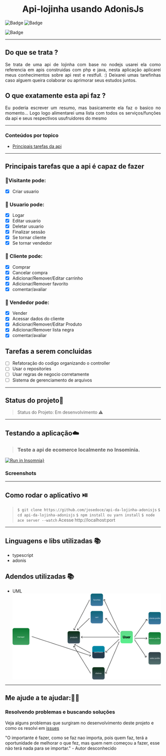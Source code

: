 <h1 align="center">Api-lojinha usando AdonisJs</h1>

![Badge](https://img.shields.io/static/v1?label=nodejs&message=server&color=blue&style=for-the-badge&logo=Node.js)
![Badge](https://img.shields.io/static/v1?label=ts-js&message=languages&color=blue&style=for-the-badge&logo=typescript)

![Badge](https://img.shields.io/static/v1?label=under&nbsp;development&message=true&color=green&?style=plastic)


------
## Do que se trata ? 

<p align="justify">
    Se trata de uma api de lojinha com base no nodejs </a> usarei ela como referencia em apis construidas com php e java, nesta aplicação aplicarei meus conhecimentos sobre api rest e restfull. :) Deixarei umas tarefinhas caso alguem queira colaborar ou aprimorar seus estudos juntos.
</p>


## O que exatamente esta api faz ?

<p align="justify">Eu poderia escrever um resumo, mas basicamente ela faz o basico no momento... Logo logo alimentarei uma lista com todos os serviços/funções da api e seus respectivos usufruidores do mesmo</p>

------

### Conteúdos por topico
   * [Principais tarefas da api](#Principais-tarefas-que-a-api-é-capaz-de-fazer)

------

## Principais tarefas que a api é capaz de fazer

### :bust_in_silhouette:Visitante pode: 

- [x] Criar usuario

### :bust_in_silhouette: Usuario pode: 												 
- [x] Logar
- [x] Editar usuario
- [x] Deletar usuario
- [x] Finalizar sessão
- [x] Se tornar cliente  
- [x] Se tornar vendedor 

### :bust_in_silhouette: Cliente pode: 	

- [x] Comprar
- [x] Cancelar compra
- [x] Adicionar/Remover/Editar carrinho
- [x] Adicionar/Remover favorito
- [x] comentar/avaliar 

### :bust_in_silhouette: Vendedor pode: 	

- [x] Vender
- [x] Acessar dados do cliente
- [x] Adicionar/Remover/Editar Produto
- [x] Adicionar/Remover lista negra
- [x] comentar/avaliar 

## Tarefas a serem concluidas

- [ ] Refatoração do codigo organizando o controller
- [ ] Usar o repositories
- [ ] Usar regras de negocio corretamente
- [ ] Sistema de gerenciamento de arquivos
------

## Status do projeto:runner:

> Status do Projeto: Em desenvolvimento :warning:

-------

## Testando a aplicação:cloud:

> ### Teste a api de ecomerce localmente no Insominia.
[![Run in Insomnia}](https://insomnia.rest/images/run.svg)](https://insomnia.rest/run/?label=api-lojinha&uri=https%3A%2F%2Fgithub.com%2Fjosedoce%2Fapi-da-lojinha%2Fblob%2Fmaster%2FInsomnia-All_2021-03-30.json)

### Screenshots

------

## Como rodar o aplicativo :play_or_pause_button:

> `$ git clone https://github.com/josedoce/api-da-lojinha-adonisjs`
> `$ cd api-da-lojinha-adonisjs`
> `$ npm install ou yarn install`
> `$ node ace server --watch`
> Acesse  http://localhost:port

------

## Linguagens e libs utilizadas :books:
- typescript
- adonis

## Adendos utilizadas :books:
- UML
    <img src="./uml.svg" alt="uma imagem contendo um uml">

------

## Me ajude a te ajudar::man_factory_worker:

### Resolvendo problemas e buscando soluções

Veja alguns problemas que surgiram no desenvolvimento deste projeto e como os resolvi em [issues](https://github.com/josedoce/api-da-lojinha-nodejs/issues )

"O importante é fazer, como se faz nao importa, pois quem faz, terá a oportunidade de melhorar o que fez, mas quem nem começou a fazer, esse não terá nada para se importar." - Autor desconhecido


